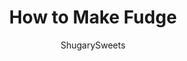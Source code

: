 ---
layout: ../../layouts/MarkdownPostLayout.astro
title: How to Make Fudge
author: ShugarySweets
pubDate: 2018-12-16
description: "This basic fudge recipe is the perfect base for any of your favorite fudge flavors and mix-ins!"
image_url: https://www.shugarysweets.com/wp-content/uploads/2019/02/how-to-make-chocolate-fudge-5-1.jpg
tags: ["Candy","American"]
calories: 83
protein: 0
carbohydrates: 10
fats: 5
fiber: 0
ingredients: ["2 cups granulated sugar","¾ cup heavy cream","¾ cup unsalted butter","Pinch of salt","11 oz chocolate chips or candy morsels of your choice","1 jar (7oz) marshmallow cream","1 teaspoon flavor extract of your choice (optional)","Chopped candy ","Crushed cookies","Chopped nuts","Miniature marshmallows","Sprinkles"]
serves: 64
time: "2 hours 25 minutes"
prepTime: "15 minutes"
instructions: ["Prepare an 8-inch square baking dish by lining it with parchment paper. Set aside.","Add chocolate chips or candy morsels, marshmallow cream, and any desired flavor extract to a large mixing bowl. Set aside.","In a large, heavy saucepan, add butter, cream, sugar and salt. Bring to a boil over medium high heat, stirring frequently. Once boiling, continue to boil for a full 5 minutes, stirring constantly.","Remove from heat and pour over chocolate and marshmallow cream. Using an electric mixer, blend for about one minute, until chips or morsels are melted and mixture is smooth.","Add any desired mix-ins and fold them in with a spoon, gently. Pour mixture into prepared baking dish and refrigerate for two hours (or overnight), covered with a piece of plastic wrap.","Once set, cut into bite sized pieces and store in an airtight container in the refrigerator for up to two weeks."]
nutrition: ["83 calories","10 grams carbohydrates","9 milligrams cholesterol","5 grams fat","0 grams fiber","0 grams protein","3 grams saturated fat","7 grams sodium","9 grams sugar","0 grams trans fat","2 grams unsaturated fat"]
---